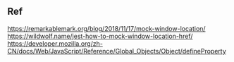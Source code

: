 


## Ref
https://remarkablemark.org/blog/2018/11/17/mock-window-location/
https://wildwolf.name/jest-how-to-mock-window-location-href/
https://developer.mozilla.org/zh-CN/docs/Web/JavaScript/Reference/Global_Objects/Object/defineProperty